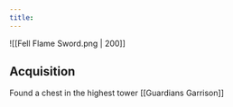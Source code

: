 ```yaml
---
title:
---
```


![[Fell Flame Sword.png | 200]]
## Acquisition
Found a chest in the highest tower [[Guardians Garrison]]
